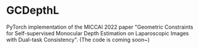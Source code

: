 # GCDepthL

PyTorch implementation of the MICCAI 2022 paper "Geometric Constraints for Self-supervised Monocular Depth Estimation on Laparoscopic Images with Dual-task Consistency". (The code is coming soon~)
